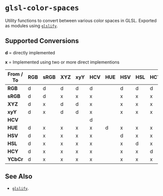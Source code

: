 # `glsl-color-spaces`

Utility functions to convert between various color spaces in GLSL.
Exported as modules using [`glslify`](https://github.com/glslify/glslify).

## Supported Conversions

**d** = directly implemented

**x** = Implemented using two or more direct implementions

 From / To  | RGB | sRGB | XYZ | xyY | HCV | HUE | HSV | HSL | HCY | YCbCr |
|---        |-----|------|-----|-----|-----|-----|-----|-----|-----|-------|
| **RGB**   |  d  |  d   |  d  |  d  |  d  |     |  d  |  d  |  d  |   d   |
| **sRGB**  |  d  |  d   |  x  |  x  |  x  |     |  x  |  x  |  x  |   x   |
| **XYZ**   |  d  |  x   |  d  |  d  |  x  |     |  x  |  x  |  x  |   x   |
| **xyY**   |  d  |  x   |  d  |  d  |  x  |     |  x  |  x  |  x  |   x   |
| **HCV**   |     |      |     |     |  d  |     |     |     |     |       |
| **HUE**   |  d  |  x   |  x  |  x  |  x  |  d  |  x  |  x  |  x  |   x   |
| **HSV**   |  d  |  x   |  x  |  x  |  x  |     |  d  |  x  |  x  |   x   |
| **HSL**   |  d  |  x   |  x  |  x  |  x  |     |  x  |  d  |  x  |   x   |
| **HCY**   |  d  |  x   |  x  |  x  |  x  |     |  x  |  x  |  d  |   x   |
| **YCbCr** |  d  |  x   |  x  |  x  |  x  |     |  x  |  x  |  x  |   d   |

## See Also

- [`glslify`](https://github.com/glslify/glslify).
